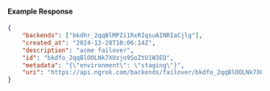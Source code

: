 <!-- Code generated for API Clients. DO NOT EDIT. -->

#### Example Response

```json
{
	"backends": ["bkdhr_2qqBlMPZi1RxRIqsuAINRIaCjlg"],
	"created_at": "2024-12-28T10:06:14Z",
	"description": "acme failover",
	"id": "bkdfo_2qqBlOOLNk7XUzjo9SoZtU1W3EQ",
	"metadata": "{\"environment\": \"staging\"}",
	"uri": "https://api.ngrok.com/backends/failover/bkdfo_2qqBlOOLNk7XUzjo9SoZtU1W3EQ"
}
```
